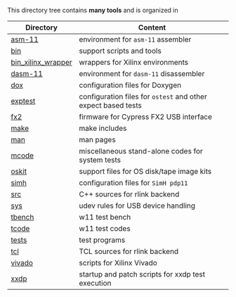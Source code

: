This directory tree contains **many tools** and is organized in

| Directory | Content |
| --------- | ------- |
| [asm-11](asm-11) | environment for `asm-11` assembler |
| [bin](bin)       | support scripts and tools |
| [bin_xilinx_wrapper](bin_xilinx_wrapper) | wrappers for Xilinx environments |
| [dasm-11](dasm-11) | environment for `dasm-11` disassembler |
| [dox](dox)       | configuration files for Doxygen |
| [exptest](exptest) | configuration files for `ostest` and other expect based tests |
| [fx2](fx2)       | firmware for Cypress FX2 USB interface |
| [make](make)     | make includes |
| [man](man)       | man pages |
| [mcode](mcode)   | miscellaneous stand-alone codes for system tests |
| [oskit](oskit)   | support files for OS disk/tape image kits |
| [simh](simh)     | configuration files for `SimH pdp11` |
| [src](src)       | C++ sources for rlink backend |
| [sys](sys)       | udev rules for USB device handling |
| [tbench](tbench) | w11 test bench |
| [tcode](tcode)   | w11 test codes |
| [tests](tests)   | test programs |
| [tcl](tcl)       | TCL sources for rlink backend |
| [vivado](vivado) | scripts for Xilinx Vivado |
| [xxdp](xxdp) | startup and patch scripts for xxdp test execution |

